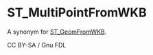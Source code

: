 
# ST_MultiPointFromWKB

A synonym for [ST_GeomFromWKB](https://mariadb.com/kb/en/st_geomfromwkbt).


CC BY-SA / Gnu FDL

